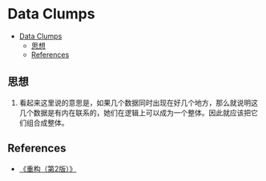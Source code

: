 # Data Clumps


<!-- TOC -->

- [Data Clumps](#data-clumps)
    - [思想](#思想)
    - [References](#references)

<!-- /TOC -->


## 思想
1. 看起来这里说的意思是，如果几个数据同时出现在好几个地方，那么就说明这几个数据是有内在联系的，她们在逻辑上可以成为一个整体。因此就应该把它们组合成整体。


## References
* [《重构（第2版）》](https://book.douban.com/subject/33400354/)
